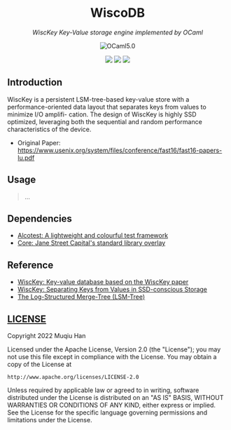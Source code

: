 <div align="center">

# WiscoDB

*WiscKey Key-Value storage engine implemented by OCaml*

![OCaml5.0](https://img.shields.io/badge/OCaml5.0.0-%23EC6813)


![](https://github.com/muqiuhan/wiscodb/workflows/Linux/badge.svg)
![](https://github.com/muqiuhan/wiscodb/workflows/Windows/badge.svg)
![](https://github.com/muqiuhan/wiscodb/workflows/MacOS/badge.svg)

</div>

## Introduction
WiscKey is a persistent LSM-tree-based key-value store with a performance-oriented data layout that separates keys from values to minimize I/O amplifi- cation. The design of WiscKey is highly SSD optimized, leveraging both the sequential and random performance characteristics of the device.

- Original Paper: https://www.usenix.org/system/files/conference/fast16/fast16-papers-lu.pdf

## Usage
> ...

## Dependencies
- [Alcotest: A lightweight and colourful test framework](https://github.com/mirage/alcotest)
- [Core: Jane Street Capital's standard library overlay](https://github.com/janestreet/core)

## Reference
- [WiscKey: Key-value database based on the WiscKey paper](https://github.com/adambcomer/WiscKey)
- [WiscKey: Separating Keys from Values in SSD-conscious Storage](https://www.usenix.org/system/files/conference/fast16/fast16-papers-lu.pdf)
- [The Log-Structured Merge-Tree (LSM-Tree)](https://www.cs.umb.edu/~poneil/lsmtree.pdf)

## [LICENSE](./LICENSE)
Copyright 2022 Muqiu Han

Licensed under the Apache License, Version 2.0 (the "License");
you may not use this file except in compliance with the License.
You may obtain a copy of the License at

    http://www.apache.org/licenses/LICENSE-2.0

Unless required by applicable law or agreed to in writing, software
distributed under the License is distributed on an "AS IS" BASIS,
WITHOUT WARRANTIES OR CONDITIONS OF ANY KIND, either express or implied.
See the License for the specific language governing permissions and
limitations under the License.